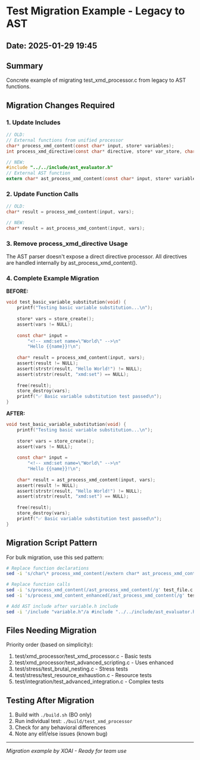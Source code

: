 # Test Migration Example - Legacy to AST

## Date: 2025-01-29 19:45

## Summary
Concrete example of migrating test_xmd_processor.c from legacy to AST functions.

## Migration Changes Required

### 1. Update Includes
```c
// OLD:
// External functions from unified processor
char* process_xmd_content(const char* input, store* variables);
int process_xmd_directive(const char* directive, store* var_store, char* output, size_t output_size);

// NEW:
#include "../../include/ast_evaluator.h"
// External AST function
extern char* ast_process_xmd_content(const char* input, store* variables);
```

### 2. Update Function Calls
```c
// OLD:
char* result = process_xmd_content(input, vars);

// NEW:
char* result = ast_process_xmd_content(input, vars);
```

### 3. Remove process_xmd_directive Usage
The AST parser doesn't expose a direct directive processor. All directives are handled internally by ast_process_xmd_content().

### 4. Complete Example Migration

**BEFORE:**
```c
void test_basic_variable_substitution(void) {
    printf("Testing basic variable substitution...\n");
    
    store* vars = store_create();
    assert(vars != NULL);
    
    const char* input = 
        "<!-- xmd:set name=\"World\" -->\n"
        "Hello {{name}}!\n";
    
    char* result = process_xmd_content(input, vars);
    assert(result != NULL);
    assert(strstr(result, "Hello World!") != NULL);
    assert(strstr(result, "xmd:set") == NULL);
    
    free(result);
    store_destroy(vars);
    printf("✅ Basic variable substitution test passed\n");
}
```

**AFTER:**
```c
void test_basic_variable_substitution(void) {
    printf("Testing basic variable substitution...\n");
    
    store* vars = store_create();
    assert(vars != NULL);
    
    const char* input = 
        "<!-- xmd:set name=\"World\" -->\n"
        "Hello {{name}}!\n";
    
    char* result = ast_process_xmd_content(input, vars);
    assert(result != NULL);
    assert(strstr(result, "Hello World!") != NULL);
    assert(strstr(result, "xmd:set") == NULL);
    
    free(result);
    store_destroy(vars);
    printf("✅ Basic variable substitution test passed\n");
}
```

## Migration Script Pattern

For bulk migration, use this sed pattern:
```bash
# Replace function declarations
sed -i 's/char\* process_xmd_content(/extern char* ast_process_xmd_content(/g' test_file.c

# Replace function calls
sed -i 's/process_xmd_content(/ast_process_xmd_content(/g' test_file.c
sed -i 's/process_xmd_content_enhanced(/ast_process_xmd_content(/g' test_file.c

# Add AST include after variable.h include
sed -i '/include "variable.h"/a #include "../../include/ast_evaluator.h"' test_file.c
```

## Files Needing Migration

Priority order (based on simplicity):
1. test/xmd_processor/test_xmd_processor.c - Basic tests
2. test/xmd_processor/test_advanced_scripting.c - Uses enhanced
3. test/stress/test_brutal_nesting.c - Stress tests
4. test/stress/test_resource_exhaustion.c - Resource tests
5. test/integration/test_advanced_integration.c - Complex tests

## Testing After Migration

1. Build with `./build.sh` (BO only)
2. Run individual test: `./build/test_xmd_processor`
3. Check for any behavioral differences
4. Note any elif/else issues (known bug)

---
*Migration example by XOAI - Ready for team use*